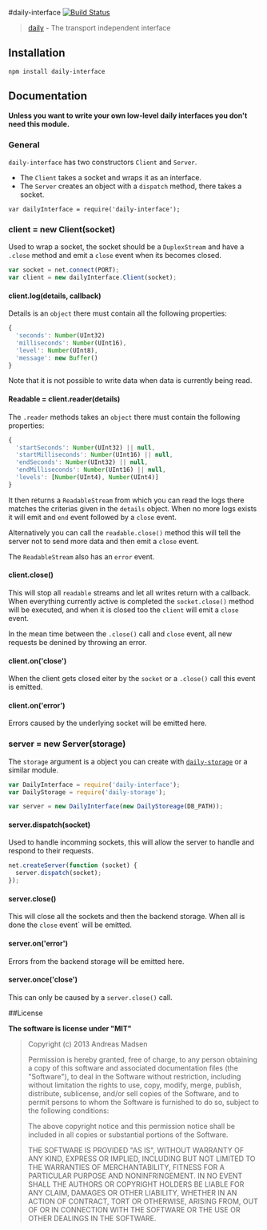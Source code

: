 #daily-interface [![Build Status](https://secure.travis-ci.org/AndreasMadsen/daily-interface.png)](http://travis-ci.org/AndreasMadsen/daily-interface)

> [daily](https://github.com/AndreasMadsen/daily) - The transport independent interface

## Installation

```sheel
npm install daily-interface
```

## Documentation

**Unless you want to write your own low-level daily interfaces you don't need this module.**

### General

`daily-interface` has two constructors `Client` and `Server`.

* The `Client` takes a socket and wraps it as an interface.
* The `Server` creates an object with a `dispatch` method, there takes a socket.

```
var dailyInterface = require('daily-interface');
```

### client = new Client(socket)

Used to wrap a socket, the socket should be a `DuplexStream` and have a `.close`
method and emit a `close` event when its becomes closed.

```javascript
var socket = net.connect(PORT);
var client = new dailyInterface.Client(socket);
```

#### client.log(details, callback)

Details is an `object` there must contain all the following properties:

```javascript
{
  'seconds': Number(UInt32)
  'milliseconds': Number(UInt16),
  'level': Number(UInt8),
  'message': new Buffer()
}
```

Note that it is not possible to write data when data is currently being read.

#### Readable = client.reader(details)

The `.reader` methods takes an `object` there must contain the following properties:

```javascript
{
  'startSeconds': Number(UInt32) || null,
  'startMilliseconds': Number(UInt16) || null,
  'endSeconds': Number(UInt32) || null,
  'endMilliseconds': Number(UInt16) || null,
  'levels': [Number(UInt4), Number(UInt4)]
}
```

It then returns a `ReadableStream` from which you can read the logs there matches
the criterias given in the `details` object. When no more logs exists it will
emit and `end` event followed by a `close` event.

Alternatively you can call the `readable.close()` method this will tell the
server not to send more data and then emit a `close` event.

The `ReadableStream` also has an `error` event.

#### client.close()

This will stop all `readable` streams and let all writes return with a callback.
When everything currently active is completed the `socket.close()` method will
be executed, and when it is closed too the `client` will emit a `close` event.

In the mean time between the `.close()` call and `close` event, all new requests
be denined by throwing an error.

#### client.on('close')

When the client gets closed eiter by the `socket` or a `.close()` call this event
is emitted.

#### client.on('error')

Errors caused by the underlying socket will be emitted here.

### server = new Server(storage)

The `storage` argument is a object you can create with [`daily-storage`](https://github.com/AndreasMadsen/daily-storage#documentation)
or a similar module.

```javascript
var DailyInterface = require('daily-interface');
var DailyStorage = require('daily-storage');

var server = new DailyInterface(new DailyStoreage(DB_PATH));
```

#### server.dispatch(socket)

Used to handle incomming sockets, this will allow the server to handle and respond
to their requests.

```javascript
net.createServer(function (socket) {
  server.dispatch(socket);
});
```

#### server.close()

This will close all the sockets and then the backend storage. When all is
done the `close` event` will be emitted.

#### server.on('error')

Errors from the backend storage will be emitted here.

#### server.once('close')

This can only be caused by a `server.close()` call.

##License

**The software is license under "MIT"**

> Copyright (c) 2013 Andreas Madsen
>
> Permission is hereby granted, free of charge, to any person obtaining a copy
> of this software and associated documentation files (the "Software"), to deal
> in the Software without restriction, including without limitation the rights
> to use, copy, modify, merge, publish, distribute, sublicense, and/or sell
> copies of the Software, and to permit persons to whom the Software is
> furnished to do so, subject to the following conditions:
>
> The above copyright notice and this permission notice shall be included in
> all copies or substantial portions of the Software.
>
> THE SOFTWARE IS PROVIDED "AS IS", WITHOUT WARRANTY OF ANY KIND, EXPRESS OR
> IMPLIED, INCLUDING BUT NOT LIMITED TO THE WARRANTIES OF MERCHANTABILITY,
> FITNESS FOR A PARTICULAR PURPOSE AND NONINFRINGEMENT. IN NO EVENT SHALL THE
> AUTHORS OR COPYRIGHT HOLDERS BE LIABLE FOR ANY CLAIM, DAMAGES OR OTHER
> LIABILITY, WHETHER IN AN ACTION OF CONTRACT, TORT OR OTHERWISE, ARISING FROM,
> OUT OF OR IN CONNECTION WITH THE SOFTWARE OR THE USE OR OTHER DEALINGS IN
> THE SOFTWARE.
